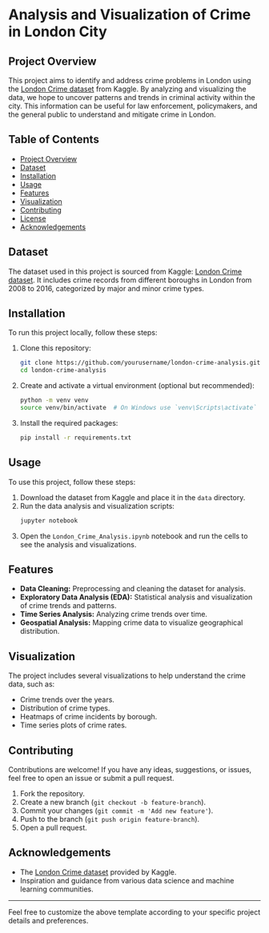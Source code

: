 # Analysis and Visualization of Crime in London City

## Project Overview
This project aims to identify and address crime problems in London using the [London Crime dataset](https://www.kaggle.com/datasets/jboysen/london-crime) from Kaggle. By analyzing and visualizing the data, we hope to uncover patterns and trends in criminal activity within the city. This information can be useful for law enforcement, policymakers, and the general public to understand and mitigate crime in London.

## Table of Contents
- [Project Overview](#project-overview)
- [Dataset](#dataset)
- [Installation](#installation)
- [Usage](#usage)
- [Features](#features)
- [Visualization](#visualization)
- [Contributing](#contributing)
- [License](#license)
- [Acknowledgements](#acknowledgements)

## Dataset
The dataset used in this project is sourced from Kaggle: [London Crime dataset](https://www.kaggle.com/datasets/jboysen/london-crime). It includes crime records from different boroughs in London from 2008 to 2016, categorized by major and minor crime types.

## Installation
To run this project locally, follow these steps:

1. Clone this repository:
    ```bash
    git clone https://github.com/yourusername/london-crime-analysis.git
    cd london-crime-analysis
    ```

2. Create and activate a virtual environment (optional but recommended):
    ```bash
    python -m venv venv
    source venv/bin/activate  # On Windows use `venv\Scripts\activate`
    ```

3. Install the required packages:
    ```bash
    pip install -r requirements.txt
    ```

## Usage
To use this project, follow these steps:

1. Download the dataset from Kaggle and place it in the `data` directory.
2. Run the data analysis and visualization scripts:
    ```bash
    jupyter notebook
    ```
3. Open the `London_Crime_Analysis.ipynb` notebook and run the cells to see the analysis and visualizations.

## Features
- **Data Cleaning:** Preprocessing and cleaning the dataset for analysis.
- **Exploratory Data Analysis (EDA):** Statistical analysis and visualization of crime trends and patterns.
- **Time Series Analysis:** Analyzing crime trends over time.
- **Geospatial Analysis:** Mapping crime data to visualize geographical distribution.

## Visualization
The project includes several visualizations to help understand the crime data, such as:
- Crime trends over the years.
- Distribution of crime types.
- Heatmaps of crime incidents by borough.
- Time series plots of crime rates.

## Contributing
Contributions are welcome! If you have any ideas, suggestions, or issues, feel free to open an issue or submit a pull request.

1. Fork the repository.
2. Create a new branch (`git checkout -b feature-branch`).
3. Commit your changes (`git commit -m 'Add new feature'`).
4. Push to the branch (`git push origin feature-branch`).
5. Open a pull request.

## Acknowledgements
- The [London Crime dataset](https://www.kaggle.com/datasets/jboysen/london-crime) provided by Kaggle.
- Inspiration and guidance from various data science and machine learning communities.
---

Feel free to customize the above template according to your specific project details and preferences.
